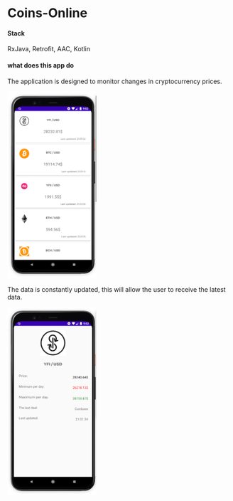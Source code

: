# Coins-Online

#### Stack
RxJava, Retrofit, AAC, Kotlin

#### what does this app do
The application is designed to monitor changes in cryptocurrency prices.


<a href="url"><img src="https://github.com/johnzieman/Coins-Online/blob/main/png/Screenshot%20from%202020-12-05%2021-02-10.png" width="200" ></a>

The data is constantly updated, this will allow the user to receive the latest data.

<a href="url"><img src="https://github.com/johnzieman/Coins-Online/blob/main/png/Screenshot%20from%202020-12-05%2021-02-26.png" width="200" ></a>
